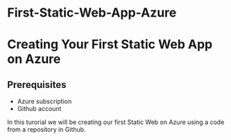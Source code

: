 # First-Static-Web-App-Azure
<H1> Creating Your First Static Web App on Azure </H1>
  
  <H2>Prerequisites</H2>
  <ul>
  <li>Azure subscription </li>
  <li> Github account </li></ul>
  
  <p> In this turorial we will be creating our first Static Web on Azure using a code from a repository in Github.

